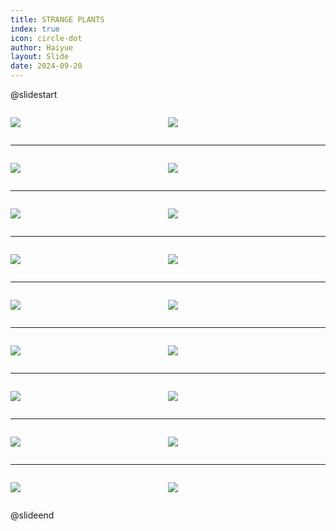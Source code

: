 ```yaml
---
title: STRANGE PLANTS
index: true
icon: circle-dot
author: Haiyue
layout: Slide
date: 2024-09-20
---
```

 
@slidestart

<div style="display:flex">
<div style="flex:1">

![](/data/english/reading/Level-K/STRANGE%20PLANTS/001.png)
</div>
<div style="flex:1">

![](/data/english/reading/Level-K/STRANGE%20PLANTS/002.png)
</div>
</div>

---

<div style="display:flex">
<div style="flex:1">

![](/data/english/reading/Level-K/STRANGE%20PLANTS/003.png)
</div>
<div style="flex:1">

![](/data/english/reading/Level-K/STRANGE%20PLANTS/004.png)
</div>
</div>

---

<div style="display:flex">
<div style="flex:1">

![](/data/english/reading/Level-K/STRANGE%20PLANTS/005.png)
</div>
<div style="flex:1">

![](/data/english/reading/Level-K/STRANGE%20PLANTS/006.png)
</div>
</div>

---

<div style="display:flex">
<div style="flex:1">

![](/data/english/reading/Level-K/STRANGE%20PLANTS/007.png)
</div>
<div style="flex:1">

![](/data/english/reading/Level-K/STRANGE%20PLANTS/008.png)
</div>
</div>

---

<div style="display:flex">
<div style="flex:1">

![](/data/english/reading/Level-K/STRANGE%20PLANTS/009.png)
</div>
<div style="flex:1">

![](/data/english/reading/Level-K/STRANGE%20PLANTS/010.png)
</div>
</div>

---

<div style="display:flex">
<div style="flex:1">

![](/data/english/reading/Level-K/STRANGE%20PLANTS/011.png)
</div>
<div style="flex:1">

![](/data/english/reading/Level-K/STRANGE%20PLANTS/012.png)
</div>
</div>

---

<div style="display:flex">
<div style="flex:1">

![](/data/english/reading/Level-K/STRANGE%20PLANTS/013.png)
</div>
<div style="flex:1">

![](/data/english/reading/Level-K/STRANGE%20PLANTS/014.png)
</div>
</div>

---

<div style="display:flex">
<div style="flex:1">

![](/data/english/reading/Level-K/STRANGE%20PLANTS/015.png)
</div>
<div style="flex:1">

![](/data/english/reading/Level-K/STRANGE%20PLANTS/016.png)
</div>
</div>

---

<div style="display:flex">
<div style="flex:1">

![](/data/english/reading/Level-K/STRANGE%20PLANTS/017.png)
</div>
<div style="flex:1">

![](/data/english/reading/Level-K/STRANGE%20PLANTS/018.png)
</div>
</div>

@slideend